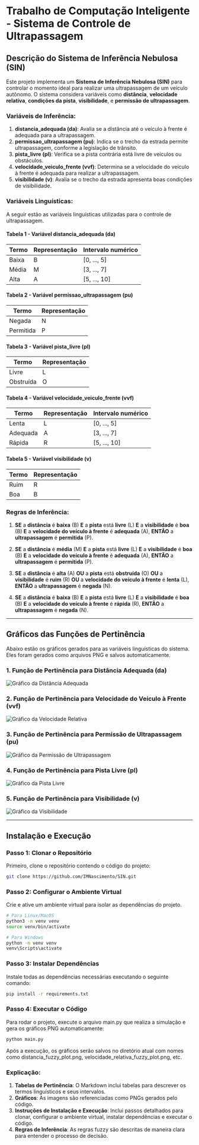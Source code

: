 # Trabalho de Computação Inteligente - Sistema de Controle de Ultrapassagem

## Descrição do Sistema de Inferência Nebulosa (SIN)

Este projeto implementa um **Sistema de Inferência Nebulosa (SIN)** para controlar o momento ideal para realizar uma ultrapassagem de um veículo autônomo. O sistema considera variáveis como **distância**, **velocidade relativa**, **condições da pista**, **visibilidade**, e **permissão de ultrapassagem**.

### Variáveis de Inferência:
1. **distancia_adequada (da)**: Avalia se a distância até o veículo à frente é adequada para a ultrapassagem.
2. **permissao_ultrapassagem (pu)**: Indica se o trecho da estrada permite ultrapassagem, conforme a legislação de trânsito.
3. **pista_livre (pl)**: Verifica se a pista contrária está livre de veículos ou obstáculos.
4. **velocidade_veiculo_frente (vvf)**: Determina se a velocidade do veículo à frente é adequada para realizar a ultrapassagem.
5. **visibilidade (v)**: Avalia se o trecho da estrada apresenta boas condições de visibilidade.

### Variáveis Linguísticas:
A seguir estão as variáveis linguísticas utilizadas para o controle de ultrapassagem.

#### Tabela 1 - Variável **distancia_adequada (da)**

| Termo  | Representação | Intervalo numérico |
|--------|---------------|--------------------|
| Baixa  | B             | [0, ..., 5]        |
| Média  | M             | [3, ..., 7]        |
| Alta   | A             | [5, ..., 10]       |

#### Tabela 2 - Variável **permissao_ultrapassagem (pu)**

| Termo      | Representação |
|------------|---------------|
| Negada     | N             |
| Permitida  | P             |

#### Tabela 3 - Variável **pista_livre (pl)**

| Termo      | Representação |
|------------|---------------|
| Livre      | L             |
| Obstruída  | O             |

#### Tabela 4 - Variável **velocidade_veiculo_frente (vvf)**

| Termo      | Representação | Intervalo numérico |
|------------|---------------|--------------------|
| Lenta      | L             | [0, ..., 5]        |
| Adequada   | A             | [3, ..., 7]        |
| Rápida     | R             | [5, ..., 10]       |

#### Tabela 5 - Variável **visibilidade (v)**

| Termo  | Representação |
|--------|---------------|
| Ruim   | R             |
| Boa    | B             |

### Regras de Inferência:

1. **SE** a **distância** é **baixa** (B) **E** a **pista** está **livre** (L) **E** a **visibilidade** é **boa** (B) **E** a **velocidade do veículo à frente** é **adequada** (A), **ENTÃO** a **ultrapassagem** é **permitida** (P).
   
2. **SE** a **distância** é **média** (M) **E** a **pista** está **livre** (L) **E** a **visibilidade** é **boa** (B) **E** a **velocidade do veículo à frente** é **adequada** (A), **ENTÃO** a **ultrapassagem** é **permitida** (P).
   
3. **SE** a **distância** é **alta** (A) **OU** a **pista** está **obstruída** (O) **OU** a **visibilidade** é **ruim** (R) **OU** a **velocidade do veículo à frente** é **lenta** (L), **ENTÃO** a **ultrapassagem** é **negada** (N).
   
4. **SE** a **distância** é **baixa** (B) **E** a **pista** está **livre** (L) **E** a **visibilidade** é **boa** (B) **E** a **velocidade do veículo à frente** é **rápida** (R), **ENTÃO** a **ultrapassagem** é **negada** (N).

---

## Gráficos das Funções de Pertinência

Abaixo estão os gráficos gerados para as variáveis linguísticas do sistema. Eles foram gerados como arquivos PNG e salvos automaticamente.

### 1. Função de Pertinência para **Distância Adequada (da)**

![Gráfico da Distância Adequada](graph/distancia_fuzzy_plot.png)

### 2. Função de Pertinência para **Velocidade do Veículo à Frente (vvf)**

![Gráfico da Velocidade Relativa](graph/velocidade_relativa_fuzzy_plot.png)

### 3. Função de Pertinência para **Permissão de Ultrapassagem (pu)**

![Gráfico da Permissão de Ultrapassagem](graph/permissao_fuzzy_plot.png)

### 4. Função de Pertinência para **Pista Livre (pl)**

![Gráfico da Pista Livre](graph/pista_fuzzy_plot.png)

### 5. Função de Pertinência para **Visibilidade (v)**

![Gráfico da Visibilidade](graph/visibilidade_fuzzy_plot.png)

---

## Instalação e Execução

### Passo 1: Clonar o Repositório
Primeiro, clone o repositório contendo o código do projeto:

```bash
git clone https://github.com/IMNascimento/SIN.git
```

### Passo 2: Configurar o Ambiente Virtual
Crie e ative um ambiente virtual para isolar as dependências do projeto.

```bash
# Para Linux/MacOS
python3 -m venv venv
source venv/bin/activate

# Para Windows
python -m venv venv
venv\Scripts\activate
```

### Passo 3: Instalar Dependências
Instale todas as dependências necessárias executando o seguinte comando:

```bash
pip install -r requirements.txt
```

### Passo 4: Executar o Código
Para rodar o projeto, execute o arquivo main.py que realiza a simulação e gera os gráficos PNG automaticamente:

```bash
python main.py
```

Após a execução, os gráficos serão salvos no diretório atual com nomes como distancia_fuzzy_plot.png, velocidade_relativa_fuzzy_plot.png, etc.

### Explicação:

1. **Tabelas de Pertinência**: O Markdown inclui tabelas para descrever os termos linguísticos e seus intervalos.
2. **Gráficos**: As imagens são referenciadas como PNGs gerados pelo código.
3. **Instruções de Instalação e Execução**: Inclui passos detalhados para clonar, configurar o ambiente virtual, instalar dependências e executar o código.
4. **Regras de Inferência**: As regras fuzzy são descritas de maneira clara para entender o processo de decisão.